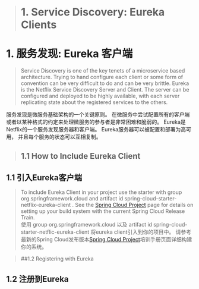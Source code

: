 > # 1. Service Discovery: Eureka Clients  
# 1. 服务发现: Eureka 客户端
> Service Discovery is one of the key tenets of a microservice based architecture. Trying to hand configure each client or some form of
> convention can be very difficult to do and can be very brittle. Eureka is the Netflix Service Discovery Server and Client. The server can be
> configured and deployed to be highly available, with each server replicating state about the registered services to the others.  

服务发现是微服务基础架构的一个关键原则。  在微服务中尝试配置所有的客户端或者以某种格式的约定来处理微服务的参与者是非常困难和脆弱的。 Eureka是Netflix的一个服务发现服务器和客户端。
Eureka服务器可以被配置和部署为高可用， 并且每个服务的状态可以互相复制。

> ## 1.1 How to Include Eureka Client
## 1.1 引入Eureka客户端
> To include Eureka Client in your project use the starter with group org.springframework.cloud and artifact id
> spring-cloud-starter-netflix-eureka-client . See the [Spring Cloud Project](https://spring.io/projects/spring-cloud) page for details on setting up your build system with the
> current Spring Cloud Release Train.  
使用 group org.springframework.cloud 以及 artifact id spring-cloud-starter-netflic-eureka-client 将eureka client引入到你的项目中。  请参考最新的Spring Cloud发布版本[Spring Cloud Project](https://spring.io/projects/spring-cloud)培训手册页面详细构建你的系统。

> ##1.2 Registering with Eureka
## 1.2 注册到Eureka
